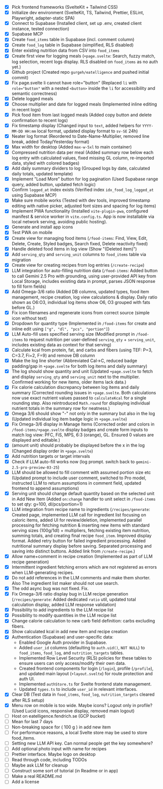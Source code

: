 - [x] Pick frontend frameworks (SvelteKit + Tailwind CSS)
- [x] Initialize dev environment (SvelteKit, TS, Tailwind, Prettier, ESLint, Playwright, adapter-static SPA)
- [x] Connect to Supabase (Installed client, set up .env, created client instance, tested connection)
- [x] Supabase MCP
- [x] Create `food_items` table in Supabase (incl. comment column)
- [x] Create `food_log` table in Supabase (simplified, RLS disabled)
- [x] Enter existing nutrition data from CSV into `food_items`
- [x] Create first view for logging meals (`+page.svelte`: Search, fuzzy match, log selection, recent logs display. RLS disabled on `food_items` as no auth yet.)
- [x] Github project (Created repo `gurgeh/eatelligence` and pushed initial commit)
- [x] Fix page.svelte li cannot have role="button" (Replaced `li` with `role="button"` with a nested `<button>` inside the `li` for accessibility and semantic correctness)
- [x] Delete logged meals
- [x] Choose multiplier and date for logged meals (Implemented inline editing in recent logs)
- [x] Pick food item from last logged meals (Added copy button and delete confirmation to recent logs)
- [x] Fix timestamp display (Changed input to `text`, added helpers for `YYYY-MM-DD HH:mm` local format, updated display format to `sv-SE` 24h)
- [x] Neater log format (Reordered to Date-Name-Multiplier, removed line break, added Today/Yesterday format)
- [x] Max width for desktop (Added `max-w-5xl` to main container)
- [x] Compressed nutrition data per meal (Added summary row below each log entry with calculated values, fixed missing GL column, re-imported data, styled with colored badges)
- [x] Add daily summary dividers to log (Grouped logs by date, calculated daily totals, updated template)
- [x] Implement "Load More" button for log pagination (Used Supabase range query, added button, updated fetch logic)
- [x] Confirm `logged_at` index exists (Verified index `idx_food_log_logged_at` using Supabase MCP)
- [x] Make sure mobile works (Tested with dev tools, improved timestamp editing with native picker, adjusted font sizes and spacing for log items)
- [x] Implement PWA functionality (Installed `vite-plugin-pwa`, configured manifest & service worker in `vite.config.ts`. App is now installable via local network serving, avoiding public hosting).
- [x] Generate and install app icons
- [x] Test PWA on mobile
- [x] Create view for managing food items (`/food-items`: Find, View, Edit, Delete, Create, Styled badges, Search fixed, Delete reactivity fixed)
- [x] Handle deleted food items in log view (Show "(Deleted item)")
- [x] Add `serving_qty` and `serving_unit` columns to `food_items` table via migration
- [x] Create view for creating recipes from log entries (`/create-recipe`)
- [x] LLM integration for auto-filling nutrition data (`/food-items`: Added button to call Gemini 2.5 Pro with grounding, using user-provided API key from Local Storage, includes existing data in prompt, parses JSON response to fill form fields)
- [x] Add Omega-3/6 ratio (Added DB columns, updated types, food item management, recipe creation, log view calculations & display. Daily ratio shown as O6:O3, individual log items show O6, O3 grouped with fats before GL.)
- [x] Fix icon filenames and regenerate icons from correct source (simple icon without text)
- [x] Dropdown for quantity type (Implemented in `/food-items` for create and inline edit using `["g", "dl", "pcs", "portion"]`)
- [x] LLM Auto-fill uses specified serving size (Modified prompt in `/food-items` to request nutrition per user-defined `serving_qty` + `serving_unit`, includes existing data as context for that serving)
- [x] Calculate kcal from protein, fat, and carbs and fibers (using TEF: P=3, C=3.7, Fi=2, F=9) and remove DB column
- [x] Make the log line shorter (Abbreviated Cal->C, reduced badge padding/gap in `+page.svelte` for both log items and daily summary)
- [x] The log should show quantity and unit (Updated `+page.svelte` to fetch and display `serving_qty` and `serving_unit` next to the multiplier. Confirmed working for new items, older items lack data.)
- [x] Fix calorie calculation discrepancy between log items and daily summary (Corrected rounding issues in `+page.svelte`. Both calculations now use exact nutrient values passed to `calculateKcal` for a single rounding step. Also reintroduced `Math.round` for displaying individual nutrient totals in the summary row for neatness.)
- [x] Omega 3/6 should show "-" not only in the summary but also in the log (Updated individual log item badge logic in `+page.svelte`)
- [x] Fix Omega-3/6 display in Manage Items (Corrected order and colors in `/food-items/+page.svelte` display badges and create form inputs to match log view: PFC, FiS, MPS, 6:3 (orange), GL. Ensured 0 values are displayed and editable.)
- [x] (amount unit) should probably be displayed before the x in the log (Changed display order in `+page.svelte`)
- [x] Add nutrition targets or target intervals
- [x] Check if LLM auto-fill works now (log prompt. switch back to `gemini-2.5-pro-preview-03-25`)
- [x] LLM should be allowed to fill comment with assumed portion size etc (Updated prompt to include user comment, switched to Pro model, instructed LLM to return assumptions in comment field, updated frontend to append assumptions)
- [x] Serving unit should change default quantity based on the selected unit in Add New Item (Added `on:change` handler to unit select in `/food-items` to set qty: g=100, dl/pcs/portion=1)
- [x] LLM integration from recipe name to ingredients (`/recipes/generate`: Created page, implemented LLM call for ingredient list focusing on caloric items, added UI for review/deletion, implemented parallel processing for fetching nutrition & inserting new items with standard serving sizes (100g/1dl) + multipliers, fetching existing item nutrition, summing totals, and creating final recipe `food_item`. Improved display format. Added retry button for failed ingredient processing. Added nutritional summary display before saving. Separated processing and saving into distinct buttons. Added link from `/create-recipe`.)
- [x] Allow name+comment in recipe creation (Implemented as part of LLM recipe generation)
- [x] Intermittent ingredient fetching errors which are not registered as errors when LLM-generating recipes.
- [x] Do not add references in the LLM comments and make them shorter. Also The ingredient list maker should not use search.
- [x] The odd async bug was not fixed. Fix.
- [x] Fix Omega-3/6 ratio display bug in LLM recipe generation (`/recipes/generate`: Added dedicated `ratio` util, updated total calculation display, added LLM response validation)
- [x] Possibility to add ingredients to the LLM recipe list
- [x] Possibility to modify quantities in the LLM recipe list
- [x] Change calorie calculation to new carb field definition: carbs excluding fibers.
- [x] Show calculated kcal in add new item and recipe creation
- [x] Authentication (Supabase) and user-specific data:
    - Enabled Google Auth provider in Supabase.
    - Added `user_id` columns (defaulting to `auth.uid()`, `NOT NULL`) to `food_items`, `food_log`, and `nutrition_targets` tables.
    - Implemented Row Level Security (RLS) policies for these tables to ensure users can only access/modify their own data.
    - Created frontend components for login (`/login`), profile (`/profile`), and updated main layout (`+layout.svelte`) for route protection and auth UI.
    - Implemented `authStore.ts` for Svelte frontend state management.
    - Updated `types.ts` to include `user_id` in relevant interfaces.
- [x] Clear DB (Test data in `food_items`, `food_log`, `nutrition_targets` cleared after RLS setup)
- [x] Menu row on mobile is too wide. Maybe icons? Logout only in profile? (Used Lucid icons, responsive display, removed main logout)
- [ ] Host on eatelligence.fendrich.se (GCP bucket)
- [ ] Mean for last 7 days
- [ ] Non-breaking space for ( 100 g ) in add new item
- [ ] For performance reasons, a local Svelte store may be used to store food_items.
- [ ] Setting new LLM API key. Can normal people get the key somewhere?
- [ ] Add optional photo input with name for recipes
- [ ] Prettier interface. Maybe logo on desktop
- [ ] Read through code, including TODOs
- [ ] Maybe ask LLM for cleanup
- [ ] Construct some sort of tutorial (in Readme or in app)
- [ ] Make a real README.md
- [ ] Add a license
